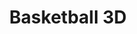 ---
permalink: /programming/basketball_3d
title: Basketball 3D
image_url: programming/basketball.png
github_project_title: Basketball-3D
roles: UI implementations, Level design, C# scripting, user input, collision detection
controls: Mouse left click to choose options, Arrow Keys or WASD to move, optional controller input
description: 'Basketball 3D is a small Unity game that emulates a player shooting hoops on a baskeball court. It uses simple shapes (cubes, spheres, etc) to make the scene and currently simple materials to add color. It is a good demo to learn and review 3D physics in Unity.'
what_i_learned: Reviewed 3D physics and controls, Learned about particle effects
what_i_do_differently: I could expand on the artistic look of the environment more.
---
